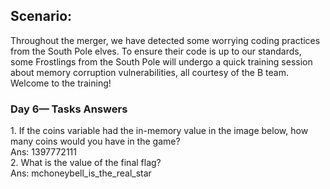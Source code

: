 <h2>Scenario: </h2>
<p>
Throughout the merger, we have detected some worrying coding practices from the South Pole elves. To ensure their code is up to our standards, some Frostlings from the South Pole will undergo a quick training session about memory corruption vulnerabilities, all courtesy of the B team. Welcome to the training!
</p>

<h3>Day 6— Tasks Answers </h3>
1. If the coins variable had the in-memory value in the image below, how many coins would you have in the game?<br>
Ans: 1397772111<br>
2. What is the value of the final flag? <br>
Ans: mchoneybell_is_the_real_star 
